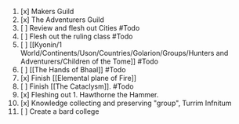 1. [x] Makers Guild 
2. [x] The Adventurers Guild 
3. [ ] Review and flesh out Cities #Todo
4. [ ] Flesh out the ruling class #Todo
5. [ ] [[Kyonin/1 World/Continents/Uson/Countries/Golarion/Groups/Hunters and Adventurers/Children of the Tome]] #Todo
6. [ ] [[The Hands of Bhaal]] #Todo
7. [x] Finish [[Elemental plane of Fire]] 
8. [ ] Finish [[The Cataclysm]]. #Todo
9. [x] Fleshing out 1. Hawthorne the Hammer. 
10. [x] Knowledge collecting and preserving "group", Turrim Infnitum 
11. [ ] Create a bard college